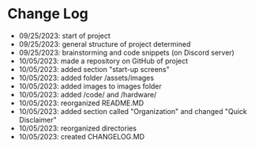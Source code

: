 # Change Log

  - 09/25/2023: start of project
  - 09/25/2023: general structure of project determined
  - 09/25/2023: brainstorming and code snippets (on Discord server)
  - 10/05/2023: made a repository on GitHub of project
  - 10/05/2023: added section "start-up screens"
  - 10/05/2023: added folder /assets/images
  - 10/05/2023: added images to images folder
  - 10/05/2023: added /code/ and /hardware/
  - 10/05/2023: reorganized README.MD
  - 10/05/2023: added section called "Organization" and changed "Quick Disclaimer"
  - 10/05/2023: reorganized directories
  - 10/05/2023: created CHANGELOG.MD